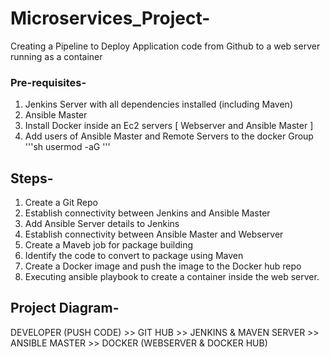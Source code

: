 # Microservices_Project-
Creating a Pipeline to Deploy Application code from Github to a web server running as a container

### Pre-requisites-
1. Jenkins Server with all dependencies installed (including Maven)
2. Ansible Master
3. Install Docker inside an Ec2 servers [ Webserver and Ansible Master ]
4. Add users of Ansible Master and Remote Servers to the docker Group
   '''sh
   usermod -aG <groupname> <username>
   '''

## Steps-
1. Create a Git Repo
2. Establish connectivity between Jenkins and Ansible Master
3. Add Ansible Server details to Jenkins
4. Establish connectivity between Ansible Master and Webserver
5. Create a Maveb job for package building
6. Identify the code to convert to package using Maven
7. Create a Docker image and push the image to the Docker hub repo
8. Executing ansible playbook to create a container inside the web server.

## Project Diagram-
DEVELOPER (PUSH CODE) >> GIT HUB >> JENKINS & MAVEN SERVER >> ANSIBLE MASTER >> DOCKER (WEBSERVER & DOCKER HUB) 
